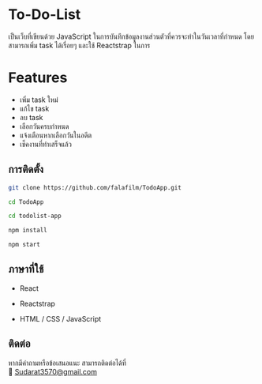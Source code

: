 # To-Do-List

เป็นเว็บที่เขียนด้วย JavaScript ในการบันทึกข้อมูลงานส่วนตัวที่ควรจะทำในวันเวลาที่กำหนด โดยสามารถเพิ่ม task ได้เรื่อยๆ และใช้ Reactstrap ในการ


# Features

- เพิ่ม task ใหม่
- แก้ไข task
- ลบ task
- เลือกวันครบกำหนด
- แจ้งเตือนหากเลือกวันในอดีต
- เช็คงานที่ทำเสร็จแล้ว

## การติดตั้ง 

```bash
git clone https://github.com/falafilm/TodoApp.git

cd TodoApp

cd todolist-app

npm install

npm start
```
## ภาษาที่ใช้
-   React
    
-   Reactstrap
    
-   HTML / CSS / JavaScript

## ติดต่อ

หากมีคำถามหรือข้อเสนอแนะ สามารถติดต่อได้ที่  
📧 Sudarat3570@gmail.com
